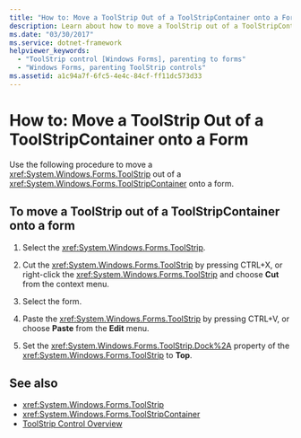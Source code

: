 ```yaml
---
title: "How to: Move a ToolStrip Out of a ToolStripContainer onto a Form"
description: Learn about how to move a ToolStrip out of a ToolStripContainer and onto a form in Windows Forms via a 5-step process.
ms.date: "03/30/2017"
ms.service: dotnet-framework
helpviewer_keywords:
  - "ToolStrip control [Windows Forms], parenting to forms"
  - "Windows Forms, parenting ToolStrip controls"
ms.assetid: a1c94a7f-6fc5-4e4c-84cf-ff11dc573d33
---
```

# How to: Move a ToolStrip Out of a ToolStripContainer onto a Form

Use the following procedure to move a <xref:System.Windows.Forms.ToolStrip> out of a <xref:System.Windows.Forms.ToolStripContainer> onto a form.

## To move a ToolStrip out of a ToolStripContainer onto a form

1. Select the <xref:System.Windows.Forms.ToolStrip>.

2. Cut the <xref:System.Windows.Forms.ToolStrip> by pressing CTRL+X, or right-click the <xref:System.Windows.Forms.ToolStrip> and choose **Cut** from the context menu.

3. Select the form.

4. Paste the <xref:System.Windows.Forms.ToolStrip> by pressing CTRL+V, or choose **Paste** from the **Edit** menu.

5. Set the <xref:System.Windows.Forms.ToolStrip.Dock%2A> property of the <xref:System.Windows.Forms.ToolStrip> to **Top**.

## See also

- <xref:System.Windows.Forms.ToolStrip>
- <xref:System.Windows.Forms.ToolStripContainer>
- [ToolStrip Control Overview](toolstrip-control-overview-windows-forms.md)
